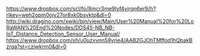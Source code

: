 https://www.dropbox.com/scl/fo/8mcr3me9lyf4vjrqn6er9/h?rlkey=weh2opm0ojy27or8xk0bsvktp&dl=0
http://wiki.dragino.com/xwiki/bin/view/Main/User%20Manual%20for%20LoRaWAN%20End%20Nodes/DDS45-NB_NB-IoT_Distance_Detection_Sensor_User_Manual/
https://www.dropbox.com/sh/u0uzvvnn58yrie4/AAB2GJOhTMffod1hQbakBzrqa?st=cziwkrm0&dl=0
